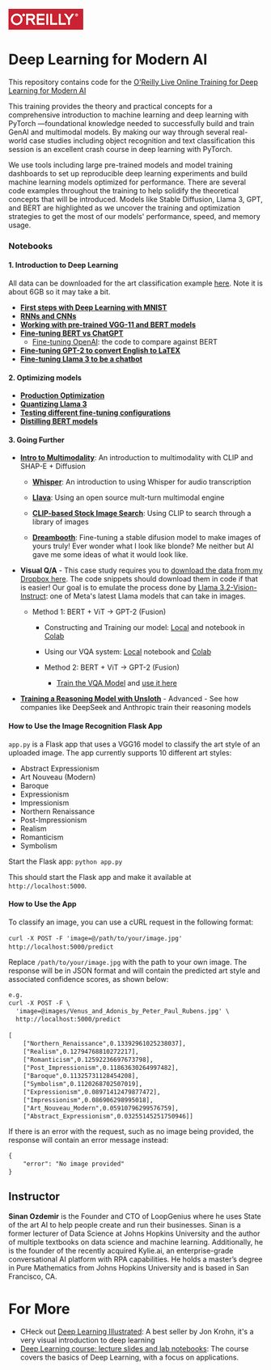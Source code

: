 ![oreilly-logo](images/oreilly.png)

# Deep Learning for Modern AI


This repository contains code for the [O'Reilly Live Online Training for Deep Learning for Modern AI](https://learning.oreilly.com/live-events/deep-learning-for-modern-ai/0642572005084)

This training provides the theory and practical concepts for a comprehensive introduction to machine learning and deep learning with PyTorch —foundational knowledge needed to successfully build and train GenAI and multimodal models. By making our way through several real-world case studies including object recognition and text classification this session is an excellent crash course in deep learning with PyTorch.

We use tools including large pre-trained models and model training dashboards to set up reproducible deep learning experiments and build machine learning models optimized for performance. There are several code examples throughout the training to help solidify the theoretical concepts that will be introduced. Models like Stable Diffusion, Llama 3, GPT, and BERT are highlighted as we uncover the training and optimization strategies to get the most of our models' performance, speed, and memory usage.
### Notebooks


#### 1. Introduction to Deep Learning

All data can be downloaded for the art classification example [here](https://drive.google.com/file/d/1jofGOHQ4PwZ50kpGuDqBeVXwDNcjPE6B/view?usp=sharing). Note it is about 6GB so it may take a bit.

- [**First steps with Deep Learning with MNIST**](notebooks/mnist.ipynb)
- [**RNNs and CNNs**](notebooks/rnn_and_cnn.ipynb)
- [**Working with pre-trained VGG-11 and BERT models**](notebooks/vgg_and_bert.ipynb)
- [**Fine-tuning BERT vs ChatGPT**](notebooks/BERT_vs_GPT_for_CLF.ipynb)
	- [Fine-tuning OpenAI](https://github.com/sinanuozdemir/quick-start-guide-to-llms/blob/main/notebooks/05_openai_app_review_fine_tuning.ipynb): the code to compare against BERT
- [**Fine-tuning GPT-2 to convert English to LaTEX**](notebooks/latex_gpt2.ipynb)
- [**Fine-tuning Llama 3 to be a chatbot**](https://colab.research.google.com/drive/1gN7jsUFQTPAj5uFrq06HcSLQSZzT7hZz?usp=sharing)

#### 2. Optimizing models 

- [**Production Optimization**](notebooks/deployment_and_optimization.ipynb)
- [**Quantizing Llama 3**](https://colab.research.google.com/drive/12RTnrcaXCeAqyGQNbWsrvcqKyOdr0NSm?usp=sharing)
- [**Testing different fine-tuning configurations**](https://colab.research.google.com/drive/1fdx2XlqfAjBoyiTktkRwa8SFaRF3Ch82?usp=sharing)
- [**Distilling BERT models**](https://github.com/sinanuozdemir/quick-start-guide-to-llms/blob/main/notebooks/11_distillation_example_2.ipynb)

#### 3. Going Further

- **[Intro to Multimodality](https://colab.research.google.com/drive/1zYSzDuYFa_cbRlti3scUjfmvradK8Sf4?usp=sharing)**: An introduction to multimodality with CLIP and SHAP-E + Diffusion

	- **[Whisper](https://colab.research.google.com/drive/1KxLWEEBtgix4zgP52pnxlIoJrZ8sHEYC?usp=sharing)**: An introduction to using Whisper for audio transcription

	- **[Llava](https://colab.research.google.com/drive/1IwNAz1Ee4YUSRNCU-SOsa7FS8Q2vmpoL?usp=sharing)**: Using an open source mult-turn multimodal engine
  
 	- **[CLIP-based Stock Image Search](https://colab.research.google.com/drive/1aUz0FKQDSAyXyhRyvkkRsSy7S30mpRJc?usp=sharing)**: Using CLIP to search through a library of images
  
  	- **[Dreambooth](https://colab.research.google.com/drive/1tQt1pE6l0MI79W8ZX0MMu0YVmF2I0GB3?usp=sharing)**: Fine-tuning a stable difusion model to make images of yours truly! Ever wonder what I look like blonde? Me neither but AI gave me some ideas of what it would look like.


- **Visual Q/A** - This case study requires you to [download the data from my Dropbox here](https://www.dropbox.com/scl/fo/w6iyfox8gnflvm7g10n47/AB47L7tNEl2Q8eyemZa2GMA?rlkey=v9s8bv6cmjukykpilzimswar0&st=fbulzw4e&dl=0). The code snippets should download them in code if that is easier! Our goal is to emulate the process done by [Llama 3.2-Vision-Instruct](https://colab.research.google.com/drive/1r6Nab2L7rYUBV5e8K8u8EFw98adJu5uh?usp=sharing): one of Meta's latest Llama models that can take in images.
	
	- Method 1: BERT + ViT -> GPT-2 (Fusion)

		- Constructing and Training our model: [Local](notebooks/constructing_a_vqa_system.ipynb) and notebook in [Colab](https://colab.research.google.com/drive/1zvbruS1DvFrVgXjNouSrrF9-PphKLWWl?usp=sharing)
		- Using our VQA system: [Local](notebooks/using_our_vqa.ipynb) notebook and [Colab](https://colab.research.google.com/drive/16GOBndQuIBO-UfXdpPte-PXaZS2nsW1H?usp=sharing)
	
		- Method 2: BERT + ViT -> GPT-2 (Fusion)
			- [Train the VQA Model](https://colab.research.google.com/drive/1DSh8_yfubuu5xPVM2BQ-I_eH5rrxLKZU?usp=sharing) and [use it here](https://colab.research.google.com/drive/1AWAk7NTvgTbjktUNB6bmS6T37bgTzRgt?usp=sharing)

- **[Training a Reasoning Model with Unsloth](https://colab.research.google.com/drive/1Cws1IL_T_0_cP0-cHxFA0FEsXYdiAN_8?usp=sharing)** - Advanced - See how companies like DeepSeek and Anthropic train their reasoning models

#### How to Use the Image Recognition Flask App

`app.py` is a Flask app that uses a VGG16 model to classify the art style of an uploaded image. The app currently supports 10 different art styles:

- Abstract Expressionism
- Art Nouveau (Modern)
- Baroque
- Expressionism
- Impressionism
- Northern Renaissance
- Post-Impressionism
- Realism
- Romanticism
- Symbolism

Start the Flask app:
`python app.py`

This should start the Flask app and make it available at `http://localhost:5000`.

#### How to Use the App

To classify an image, you can use a cURL request in the following format:


```curl -X POST -F 'image=@/path/to/your/image.jpg' http://localhost:5000/predict```

Replace `/path/to/your/image.jpg` with the path to your own image. The response will be in JSON format and will contain the predicted art style and associated confidence scores, as shown below:

```
e.g.
curl -X POST -F \
  'image=@images/Venus_and_Adonis_by_Peter_Paul_Rubens.jpg' \
  http://localhost:5000/predict

[
	["Northern_Renaissance",0.13392961025238037],
	["Realism",0.12794768810272217],
	["Romanticism",0.12592236697673798],
	["Post_Impressionism",0.11863630264997482],
	["Baroque",0.11325731128454208],
	["Symbolism",0.1120268702507019],
	["Expressionism",0.08971412479877472],
	["Impressionism",0.086906298995018],
	["Art_Nouveau_Modern",0.05910796299576759],
	["Abstract_Expressionism",0.03255145251750946]]
```

If there is an error with the request, such as no image being provided, the response will contain an error message instead:

```
{
	"error": "No image provided"
}
```


## Instructor

**Sinan Ozdemir** is the Founder and CTO of LoopGenius where he uses State of the art AI to help people create and run their businesses. Sinan is a former lecturer of Data Science at Johns Hopkins University and the author of multiple textbooks on data science and machine learning. Additionally, he is the founder of the recently acquired Kylie.ai, an enterprise-grade conversational AI platform with RPA capabilities. He holds a master’s degree in Pure Mathematics from Johns Hopkins University and is based in San Francisco, CA.

# For More

- CHeck out [Deep Learning Illustrated](https://www.amazon.com/dp/0135116694?ref_=cm_sw_r_ffobk_cp_ud_dp_T500T43FCOX9F12OYRFO&peakEvent=5&dealEvent=0&bestFormat=true): A best seller by Jon Krohn, it's a very visual introduction to deep learning
- [Deep Learning course: lecture slides and lab notebooks](https://m2dsupsdlclass.github.io/lectures-labs/): The course covers the basics of Deep Learning, with a focus on applications.
